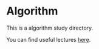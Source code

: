 # Algorithm 

This is a algorithm study directory.

You can find useful lectures [here](http://blog.naver.com/PostList.nhn?blogId=ndb796&from=postList&categoryNo=128).


